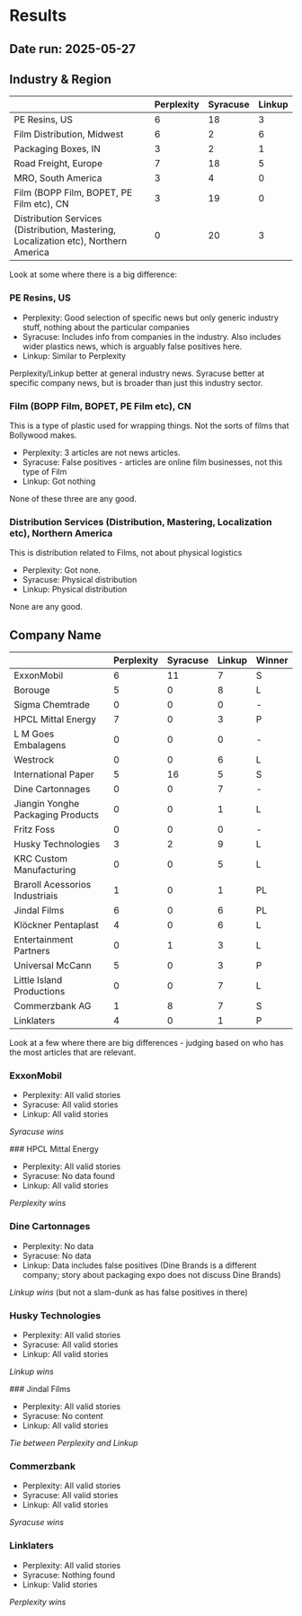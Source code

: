 
# Results

## Date run: 2025-05-27

## Industry & Region
||Perplexity|Syracuse|Linkup|
|---|---|---|---|
|PE Resins, US|6|18|3|
|Film Distribution, Midwest|6|2|6|
|Packaging Boxes, IN|3|2|1|
|Road Freight, Europe|7|18|5|
|MRO, South America|3|4|0|
|Film (BOPP Film, BOPET, PE Film etc), CN|3|19|0|
|Distribution Services (Distribution, Mastering, Localization etc), Northern America|0|20|3|

Look at some where there is a big difference:

### PE Resins, US
- Perplexity: Good selection of specific news but only generic industry stuff, nothing about the particular companies
- Syracuse: Includes info from companies in the industry. Also includes wider plastics news, which is arguably false positives here.
- Linkup: Similar to Perplexity

Perplexity/Linkup better at general industry news. Syracuse better at specific company news, but is broader than just this industry sector.

### Film (BOPP Film, BOPET, PE Film etc), CN
This is a type of plastic used for wrapping things. Not the sorts of films that Bollywood makes.

- Perplexity: 3 articles are not news articles. 
- Syracuse: False positives - articles are online film businesses, not this type of Film
- Linkup: Got nothing

None of these three are any good.

### Distribution Services (Distribution, Mastering, Localization etc), Northern America
This is distribution related to Films, not about physical logistics

- Perplexity: Got none.
- Syracuse: Physical distribution
- Linkup: Physical distribution

None are any good.

## Company Name
||Perplexity|Syracuse|Linkup|Winner|
|---|---|---|---|---|
|ExxonMobil|6|11|7|S|
|Borouge|5|0|8|L|
|Sigma Chemtrade|0|0|0|-|
|HPCL Mittal Energy|7|0|3|P|
|L M Goes Embalagens|0|0|0|-|
|Westrock|0|0|6|L|
|International Paper|5|16|5|S|
|Dine Cartonnages|0|0|7|-|
|Jiangin Yonghe Packaging Products|0|0|1|L|
|Fritz Foss|0|0|0|-|
|Husky Technologies|3|2|9|L|
|KRC Custom Manufacturing|0|0|5|L|
|Braroll Acessorios Industriais|1|0|1|PL|
|Jindal Films|6|0|6|PL|
|Klöckner Pentaplast|4|0|6|L|
|Entertainment Partners|0|1|3|L|
|Universal McCann|5|0|3|P|
|Little Island Productions|0|0|7|L|
|Commerzbank AG|1|8|7|S|
|Linklaters|4|0|1|P|

Look at a few where there are big differences - judging based on who has the most articles that are relevant.

### ExxonMobil
- Perplexity: All valid stories
- Syracuse: All valid stories
- Linkup: All valid stories

_Syracuse wins_

### HPCL Mittal Energy
- Perplexity: All valid stories
- Syracuse: No data found
- Linkup: All valid stories

_Perplexity wins_

### Dine Cartonnages
- Perplexity: No data
- Syracuse: No data 
- Linkup: Data includes false positives (Dine Brands is a different company; story about packaging expo does not discuss Dine Brands)

_Linkup wins_ (but not a slam-dunk as has false positives in there)

### Husky Technologies
- Perplexity: All valid stories
- Syracuse: All valid stories
- Linkup: All valid stories 

_Linkup wins_

### Jindal Films
- Perplexity: All valid stories
- Syracuse: No content
- Linkup: All valid stories 

_Tie between Perplexity and Linkup_

### Commerzbank
- Perplexity: All valid stories
- Syracuse: All valid stories
- Linkup: All valid stories

_Syracuse wins_

### Linklaters
- Perplexity: All valid stories
- Syracuse: Nothing found
- Linkup: Valid stories

_Perplexity wins_
